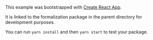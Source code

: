 This example was bootstrapped with [Create React App](https://github.com/facebook/create-react-app).

It is linked to the formalization package in the parent directory for development purposes.

You can run `yarn install` and then `yarn start` to test your package.
